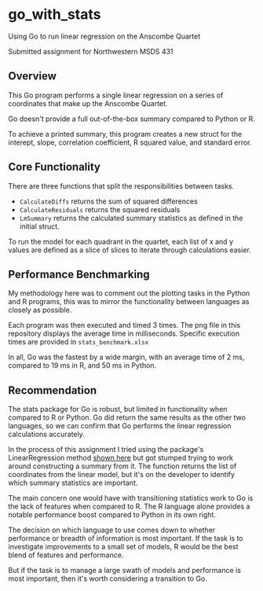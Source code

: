 # go_with_stats
Using Go to run linear regression on the Anscombe Quartet

Submitted assignment for Northwestern MSDS 431

## Overview

This Go program performs a single linear regression on a series of coordinates that make up the Anscombe Quartet. 

Go doesn't provide a full out-of-the-box summary compared to Python or R. 

To achieve a printed summary, this program creates a new struct for the interept, slope, correlation coefficient, R squared value, and standard error.

## Core Functionality

There are three functions that split the responsibilities between tasks. 

- `CalculateDiffs` returns the sum of squared differences 
- `CalculateResiduals` returns the squared residuals 
- `LmSummary` returns the calculated summary statistics as defined in the initial struct. 

To run the model for each quadrant in the quartet, each list of x and y values are defined as a slice of slices to iterate through calculations easier. 

## Performance Benchmarking 

My methodology here was to comment out the plotting tasks in the Python and R programs, this was to mirror the functionality between languages as closely as possible. 

Each program was then executed and timed 3 times. The png file in this repository displays the average time in milliseconds. Specific execution times are provided in `stats_benchmark.xlsx`

In all, Go was the fastest by a wide margin, with an average time of 2 ms, compared to 19 ms in R, and 50 ms in Python. 

## Recommendation

The stats package for Go is robust, but limited in functionality when compared to R or Python. Go did return the same results as the other two languages, so we can confirm that Go performs the linear regression calculations accurately.

In the process of this assignment I tried using the package's LinearRegression method [shown here](https://pkg.go.dev/github.com/montanaflynn/stats#LinearRegression) but got stumped trying to work around constructing a summary from it. The function returns the list of coordinates from the linear model, but it's on the developer to identify which summary statistics are important.

The main concern one would have with transitioning statistics work to Go is the lack of features when compared to R. The R language alone provides a notable performance boost compared to Python in its own right. 

The decision on which language to use comes down to whether performance or breadth of information is most important. If the task is to investigate improvements to a small set of models, R would be the best blend of features and performance. 

But if the task is to manage a large swath of models and performance is most important, then it's worth considering a transition to Go.
